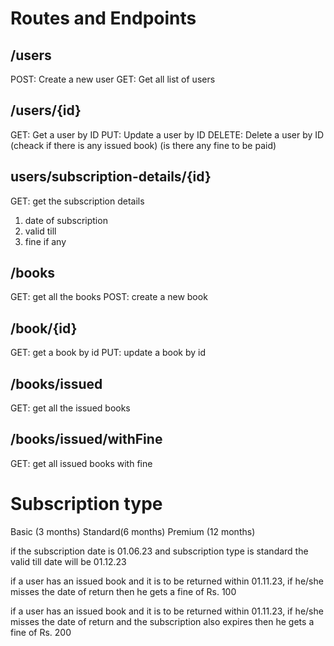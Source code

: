 # Routes and Endpoints

## /users
POST: Create a new user
GET: Get all list of users

## /users/{id}
GET: Get a user by ID
PUT: Update a user by ID
DELETE: Delete a user by ID (cheack if there is any issued book) (is there any fine to be paid)

## users/subscription-details/{id}
GET: get the subscription details
1. date of subscription
2. valid till
3. fine if any

## /books
GET: get all the books
POST: create a new book

## /book/{id}
GET: get a book by id
PUT: update a book by id

## /books/issued
GET: get all the issued books

## /books/issued/withFine
GET: get all issued books with fine

# Subscription type
Basic   (3 months)
Standard(6 months)
Premium (12 months)

if the subscription date is 01.06.23
and subscription type is standard
the valid till date will be 01.12.23

if a user has an issued book and it is to be returned within 01.11.23, if he/she misses the date of return then he gets a fine of Rs. 100 

if a user has an issued book and it is to be returned within 01.11.23, if he/she misses the date of return and the subscription also expires then he gets a fine of Rs. 200 